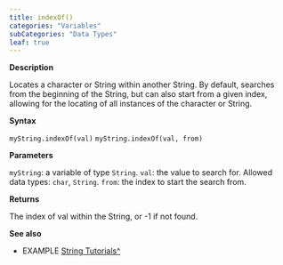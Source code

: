 ```yaml
---
title: indexOf()
categories: "Variables"
subCategories: "Data Types"
leaf: true
---
```


**Description**

Locates a character or String within another String. By default,
searches from the beginning of the String, but can also start from a
given index, allowing for the locating of all instances of the character
or String.

**Syntax**

`myString.indexOf(val)`
`myString.indexOf(val, from)`

**Parameters**

`myString`: a variable of type `String`.
`val`: the value to search for. Allowed data types: `char`, `String`.
`from`: the index to start the search from.

**Returns**

The index of val within the String, or -1 if not found.

**See also**

-   EXAMPLE [String
    Tutorials^](https://www.arduino.cc/en/Tutorial/BuiltInExamples#strings)
